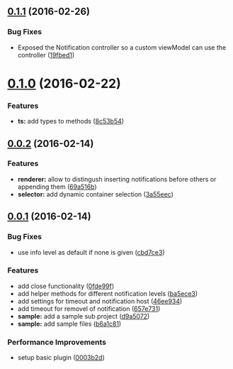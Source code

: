 <a name="0.1.1"></a>
## [0.1.1](https://github.com/MarcScheib/aurelia-notification/compare/0.1.0...v0.1.1) (2016-02-26)


### Bug Fixes

* Exposed the Notification controller so a custom viewModel can use the controller ([19fbed1](https://github.com/MarcScheib/aurelia-notification/commit/19fbed1))



<a name="0.1.0"></a>
# [0.1.0](https://github.com/MarcScheib/aurelia-notification/compare/0.0.2...v0.1.0) (2016-02-22)


### Features

* **ts:** add types to methods ([8c53b54](https://github.com/MarcScheib/aurelia-notification/commit/8c53b54))



<a name="0.0.2"></a>
## [0.0.2](https://github.com/MarcScheib/aurelia-notification/compare/0.0.1...0.0.2) (2016-02-14)


### Features

* **renderer:** allow to distingush inserting notifications before others or appending them ([69a516b](https://github.com/MarcScheib/aurelia-notification/commit/69a516b))
* **selector:** add dynamic container selection ([3a55eec](https://github.com/MarcScheib/aurelia-notification/commit/3a55eec))



<a name="0.0.1"></a>
## [0.0.1](https://github.com/MarcScheib/aurelia-notification/compare/d9a5072...0.0.1) (2016-02-14)


### Bug Fixes

* use info level as default if none is given ([cbd7ce3](https://github.com/MarcScheib/aurelia-notification/commit/cbd7ce3))

### Features

* add close functionality ([0fde99f](https://github.com/MarcScheib/aurelia-notification/commit/0fde99f))
* add helper methods for different notification levels ([ba5ece3](https://github.com/MarcScheib/aurelia-notification/commit/ba5ece3))
* add settings for timeout and notification host ([46ee934](https://github.com/MarcScheib/aurelia-notification/commit/46ee934))
* add timeout for removel of notification ([657e731](https://github.com/MarcScheib/aurelia-notification/commit/657e731))
* **sample:** add a sample sub project ([d9a5072](https://github.com/MarcScheib/aurelia-notification/commit/d9a5072))
* **sample:** add sample files ([b6a1c81](https://github.com/MarcScheib/aurelia-notification/commit/b6a1c81))

### Performance Improvements

* setup basic plugin ([0003b2d](https://github.com/MarcScheib/aurelia-notification/commit/0003b2d))




